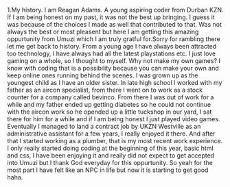 1.My history.
I am Reagan Adams. A young aspiring coder from Durban KZN. If I am being honest on my past, it was not the best up bringing. I guess it was because of the choices I made as well that contributed to that. Was not always the best or most pleasent but here I am getting this amazing oppurtunity from Umuzi which I am truly gratful for.Sorry for rambling there let me get back to history. From a young age I have always been attracted too technology, I have always had all the latest playstations etc. I just love gaming on a whole, so I thought to myself. Why not make my own games? I know with coding that is a possibility because you can make your own and keep online ones running behind the scenes. I was grown up as the youngest child as I have an older sister. In late high school I worked with my father as an aircon specialist, from there I went on to work as a stock counter for a company called bevinco. From there I was out of work for a while and my father ended up getting diabetes so he could not continue with the aircon work so he opended up a little tuckshop in our yard, I sat there for him for a while and if I am being honest I just played video games. Eventually I managed to land a contract job by UKZN Westville as an administrative assistant for a few years, I really enjoyed it there. And after that I started working as a plumber, that is my most recent work experience. I only really started doing coding at the beginning of this year, basic html and css, I have been enjoying it and really did not expect to get accepted into Umuzi but I thank God everyday for this oppurtunity. So yeah for the most part I have felt like an NPC in life but now it is starting to get good haha.
